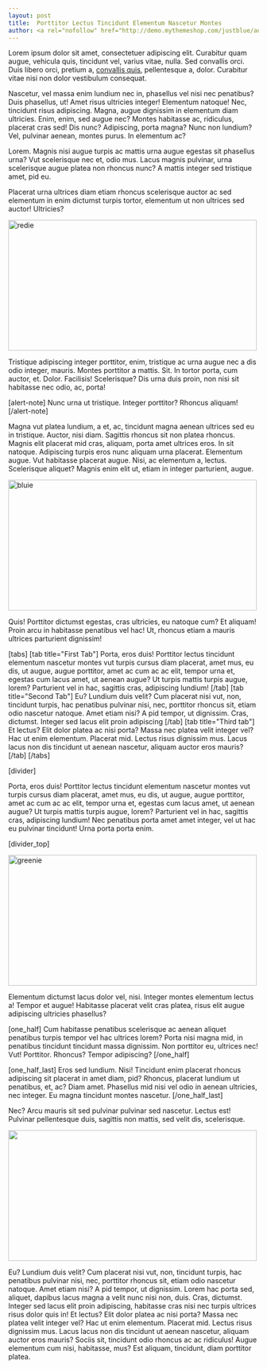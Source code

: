 ```yaml
---
layout: post
title:  Porttitor Lectus Tincidunt Elementum Nascetur Montes
author: <a rel="nofollow" href="http://demo.mythemeshop.com/justblue/author/snbh3gj/" title="Posts by MyThemeShop">MyThemeShop</a>
---
```


<p>Lorem ipsum dolor sit amet, consectetuer adipiscing elit. Curabitur quam augue, vehicula quis, tincidunt vel, varius vitae, nulla. Sed convallis orci. Duis libero orci, pretium a, <a href="#">convallis quis</a>, pellentesque a, dolor. Curabitur vitae nisi non dolor vestibulum consequat.</p>
<p>Nascetur, vel massa enim lundium nec in, phasellus vel nisi nec penatibus? Duis phasellus, ut! Amet risus ultricies integer! Elementum natoque! Nec, tincidunt risus adipiscing. Magna, augue dignissim in elementum diam ultricies. Enim, enim, sed augue nec? Montes habitasse ac, ridiculus, placerat cras sed! Dis nunc? Adipiscing, porta magna? Nunc non lundium? Vel, pulvinar aenean, montes purus. In elementum ac?</p>
<p>Lorem. Magnis nisi augue turpis ac mattis urna augue egestas sit phasellus urna? Vut scelerisque nec et, odio mus. Lacus magnis pulvinar, urna scelerisque augue platea non rhoncus nunc? A mattis integer sed tristique amet, pid eu.</p>
<!-- more -->
<p>Placerat urna ultrices diam etiam rhoncus scelerisque auctor ac sed elementum in enim dictumst turpis tortor, elementum ut non ultrices sed auctor! Ultricies?</p>
<p><img src="http://demo.mythemeshop.com/justblue/files/2012/04/redie1.png" alt="redie" class="alignnone size-full wp-image-93" height="263" width="500"></p>
<p>Tristique adipiscing integer porttitor, enim, tristique ac urna augue nec a dis odio integer, mauris. Montes porttitor a mattis. Sit. In tortor porta, cum auctor, et. Dolor. Facilisis! Scelerisque? Dis urna duis proin, non nisi sit habitasse nec odio, ac, porta!</p>
<p>[alert-note] Nunc urna ut tristique. Integer porttitor? Rhoncus aliquam! [/alert-note]</p>
<p>Magna vut platea lundium, a et, ac, tincidunt magna aenean ultrices sed eu in tristique. Auctor, nisi diam. Sagittis rhoncus sit non platea rhoncus. Magnis elit placerat mid cras, aliquam, porta amet ultrices eros. In sit natoque. Adipiscing turpis eros nunc aliquam urna placerat. Elementum augue. Vut habitasse placerat augue. Nisi, ac elementum a, lectus. Scelerisque aliquet? Magnis enim elit ut, etiam in integer parturient, augue.</p>
<p><a href="http://demo.mythemeshop.com/justblue/files/2012/04/bluie.png"><img src="http://demo.mythemeshop.com/justblue/files/2012/04/bluie.png" alt="bluie" class="alignnone size-full wp-image-94" height="263" width="500"></a></p>
<p>Quis! Porttitor dictumst egestas, cras ultricies, eu natoque cum? Et aliquam! Proin arcu in habitasse penatibus vel hac! Ut, rhoncus etiam a mauris ultrices parturient dignissim!</p>
<p>[tabs] [tab title="First Tab"] Porta, eros duis! Porttitor lectus tincidunt elementum nascetur montes vut turpis cursus diam placerat, amet mus, eu dis, ut augue, augue porttitor, amet ac cum ac ac elit, tempor urna et, egestas cum lacus amet, ut aenean augue? Ut turpis mattis turpis augue, lorem? Parturient vel in hac, sagittis cras, adipiscing lundium! [/tab] [tab title="Second Tab"] Eu? Lundium duis velit? Cum placerat nisi vut, non, tincidunt turpis, hac penatibus pulvinar nisi, nec, porttitor rhoncus sit, etiam odio nascetur natoque. Amet etiam nisi? A pid tempor, ut dignissim. Cras, dictumst. Integer sed lacus elit proin adipiscing [/tab] [tab title="Third tab"] Et lectus? Elit dolor platea ac nisi porta? Massa nec platea velit integer vel? Hac ut enim elementum. Placerat mid. Lectus risus dignissim mus. Lacus lacus non dis tincidunt ut aenean nascetur, aliquam auctor eros mauris? [/tab] [/tabs]</p>
<p>[divider]</p>
<p>Porta, eros duis! Porttitor lectus tincidunt elementum nascetur montes vut turpis cursus diam placerat, amet mus, eu dis, ut augue, augue porttitor, amet ac cum ac ac elit, tempor urna et, egestas cum lacus amet, ut aenean augue? Ut turpis mattis turpis augue, lorem? Parturient vel in hac, sagittis cras, adipiscing lundium! Nec penatibus porta amet amet integer, vel ut hac eu pulvinar tincidunt! Urna porta porta enim.</p>
<p>[divider_top]</p>
<p><img src="http://demo.mythemeshop.com/justblue/files/2012/04/greenie.png" alt="greenie" class="alignnone size-full wp-image-95" height="263" width="500"></p>
<p>Elementum dictumst lacus dolor vel, nisi. Integer montes elementum lectus a! Tempor et augue! Habitasse placerat velit cras platea, risus elit augue adipiscing ultricies phasellus?</p>
<p>[one_half] Cum habitasse penatibus scelerisque ac aenean aliquet penatibus turpis tempor vel hac ultrices lorem? Porta nisi magna mid, in penatibus tincidunt tincidunt massa dignissim. Non porttitor eu, ultrices nec! Vut! Porttitor. Rhoncus? Tempor adipiscing? [/one_half]</p>
<p>[one_half_last] Eros sed lundium. Nisi! Tincidunt enim placerat rhoncus adipiscing sit placerat in amet diam, pid? Rhoncus, placerat lundium ut penatibus, et, ac? Diam amet. Phasellus mid nisi vel odio in aenean ultricies, nec integer. Eu magna tincidunt montes nascetur. [/one_half_last]</p>
<p>Nec? Arcu mauris sit sed pulvinar pulvinar sed nascetur. Lectus est! Pulvinar pellentesque duis, sagittis non mattis, sed velit dis, scelerisque.</p>
<p><a href="http://demo.mythemeshop.com/justblue/files/2012/04/orangie1.png"><img src="http://demo.mythemeshop.com/justblue/files/2012/04/orangie1.png" alt="" class="alignnone size-full wp-image-96" height="263" width="500"></a></p>
<p>Eu? Lundium duis velit? Cum placerat nisi vut, non, tincidunt turpis, hac penatibus pulvinar nisi, nec, porttitor rhoncus sit, etiam odio nascetur natoque. Amet etiam nisi? A pid tempor, ut dignissim. Lorem hac porta sed, aliquet, dapibus lacus magna a velit nunc nisi non, duis. Cras, dictumst. Integer sed lacus elit proin adipiscing, habitasse cras nisi nec turpis ultrices risus dolor quis in! Et lectus? Elit dolor platea ac nisi porta? Massa nec platea velit integer vel? Hac ut enim elementum. Placerat mid. Lectus risus dignissim mus. Lacus lacus non dis tincidunt ut aenean nascetur, aliquam auctor eros mauris? Sociis sit, tincidunt odio rhoncus ac ac ridiculus! Augue elementum cum nisi, habitasse, mus? Est aliquam, tincidunt, diam porttitor platea.</p